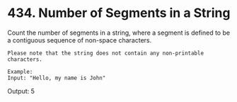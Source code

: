# 434. Number of Segments in a String

Count the number of segments in a string, where a segment is defined to be a contiguous
        sequence of non-space characters.

    Please note that the string does not contain any non-printable characters.

    Example:
    Input: "Hello, my name is John"
Output: 5